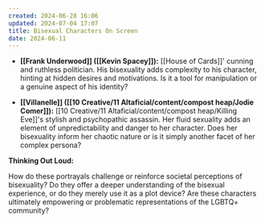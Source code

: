 ```yaml
---
created: 2024-06-28 16:06
updated: 2024-07-04 17:07
title: Bisexual Characters On Screen
date: 2024-06-11
---
```


- **[[Frank Underwood]] ([[Kevin Spacey]]):** [[House of Cards]]' cunning and ruthless politician. His bisexuality adds complexity to his character, hinting at hidden desires and motivations. Is it a tool for manipulation or a genuine aspect of his identity?
    
- **[[Villanelle]] ([[10 Creative/11 Altaficial/content/compost heap/Jodie Comer]]):** [[10 Creative/11 Altaficial/content/compost heap/Killing Eve]]'s stylish and psychopathic assassin. Her fluid sexuality adds an element of unpredictability and danger to her character. Does her bisexuality inform her chaotic nature or is it simply another facet of her complex persona?

**Thinking Out Loud:**

How do these portrayals challenge or reinforce societal perceptions of bisexuality? Do they offer a deeper understanding of the bisexual experience, or do they merely use it as a plot device? Are these characters ultimately empowering or problematic representations of the LGBTQ+ community?

